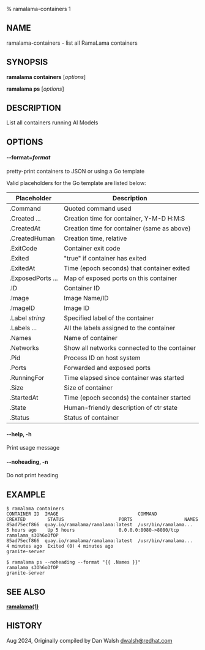% ramalama-containers 1

## NAME
ramalama\-containers - list all RamaLama containers

## SYNOPSIS
**ramalama containers** [*options*]

**ramalama ps** [*options*]

## DESCRIPTION
List all containers running AI Models

## OPTIONS

#### **--format**=*format*
pretty-print containers to JSON or using a Go template

Valid placeholders for the Go template are listed below:

| **Placeholder**    | **Description**                              |
|--------------------|----------------------------------------------|
| .Command           | Quoted command used                          |
| .Created ...       | Creation time for container, Y-M-D H:M:S     |
| .CreatedAt         | Creation time for container (same as above)  |
| .CreatedHuman      | Creation time, relative                      |
| .ExitCode          | Container exit code                          |
| .Exited            | "true" if container has exited               |
| .ExitedAt          | Time (epoch seconds) that container exited   |
| .ExposedPorts ...  | Map of exposed ports on this container       |
| .ID                | Container ID                                 |
| .Image             | Image Name/ID                                |
| .ImageID           | Image ID                                     |
| .Label *string*    | Specified label of the container             |
| .Labels ...        | All the labels assigned to the container     |
| .Names             | Name of container                            |
| .Networks          | Show all networks connected to the container |
| .Pid               | Process ID on host system                    |
| .Ports             | Forwarded and exposed ports                  |
| .RunningFor        | Time elapsed since container was started     |
| .Size              | Size of container                            |
| .StartedAt         | Time (epoch seconds) the container started   |
| .State             | Human-friendly description of ctr state      |
| .Status            | Status of container                          |

#### **--help**, **-h**
Print usage message

#### **--noheading**, **-n**
Do not print heading

## EXAMPLE

```
$ ramalama containers
CONTAINER ID  IMAGE                             COMMAND               CREATED        STATUS                    PORTS                   NAMES
85ad75ecf866  quay.io/ramalama/ramalama:latest  /usr/bin/ramalama...  5 hours ago    Up 5 hours                0.0.0.0:8080->8080/tcp  ramalama_s3Oh6oDfOP
85ad75ecf866  quay.io/ramalama/ramalama:latest  /usr/bin/ramalama...  4 minutes ago  Exited (0) 4 minutes ago                          granite-server
```

```
$ ramalama ps --noheading --format "{{ .Names }}"
ramalama_s3Oh6oDfOP
granite-server
```

## SEE ALSO
**[ramalama(1)](ramalama.1.md)**

## HISTORY
Aug 2024, Originally compiled by Dan Walsh <dwalsh@redhat.com>
